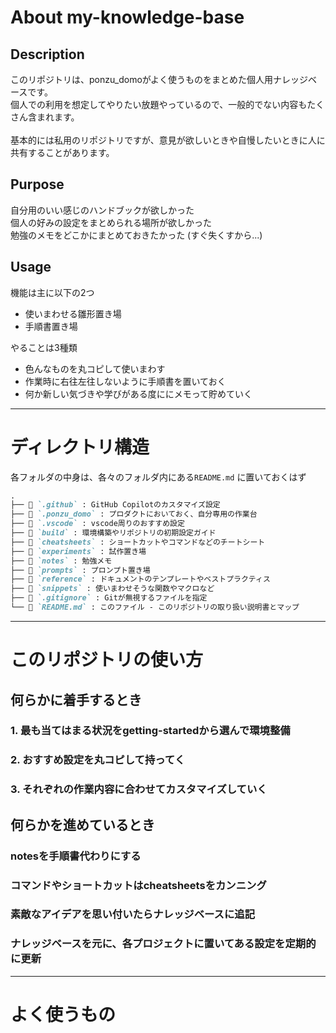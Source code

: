 # About my-knowledge-base

## Description

このリポジトリは、ponzu_domoがよく使うものをまとめた個人用ナレッジベースです。<br>
個人での利用を想定してやりたい放題やっているので、一般的でない内容もたくさん含まれます。<br>
<br>
基本的には私用のリポジトリですが、意見が欲しいときや自慢したいときに人に共有することがあります。<br>


## Purpose

自分用のいい感じのハンドブックが欲しかった<br>
個人の好みの設定をまとめられる場所が欲しかった<br>
勉強のメモをどこかにまとめておきたかった (すぐ失くすから...)<br>

## Usage

機能は主に以下の2つ

- 使いまわせる雛形置き場
- 手順書置き場

やることは3種類

- 色んなものを丸コピして使いまわす
- 作業時に右往左往しないように手順書を置いておく
- 何か新しい気づきや学びがある度ににメモって貯めていく

---

# ディレクトリ構造

各フォルダの中身は、各々のフォルダ内にある`README.md` に置いておくはず<br>

```markdown
.
├── 📂 `.github` : GitHub Copilotのカスタマイズ設定
├── 📂 `.ponzu_domo` : プロダクトにおいておく、自分専用の作業台
├── 📂 `.vscode` : vscode周りのおすすめ設定
├── 📂 `build` : 環境構築やリポジトリの初期設定ガイド
├── 📂 `cheatsheets` : ショートカットやコマンドなどのチートシート
├── 📂 `experiments` : 試作置き場
├── 📂 `notes` : 勉強メモ
├── 📂 `prompts` : プロンプト置き場
├── 📂 `reference` : ドキュメントのテンプレートやベストプラクティス
├── 📂 `snippets` : 使いまわせそうな関数やマクロなど
├── 📄 `.gitignore` : Gitが無視するファイルを指定
└── 📕 `README.md` : このファイル - このリポジトリの取り扱い説明書とマップ

```

---

# このリポジトリの使い方

## 何らかに着手するとき

### 1. 最も当てはまる状況をgetting-startedから選んで環境整備

### 2. おすすめ設定を丸コピして持ってく

### 3. それぞれの作業内容に合わせてカスタマイズしていく


## 何らかを進めているとき

### notesを手順書代わりにする

### コマンドやショートカットはcheatsheetsをカンニング

### 素敵なアイデアを思い付いたらナレッジベースに追記

### ナレッジベースを元に、各プロジェクトに置いてある設定を定期的に更新

---

# よく使うもの

##
